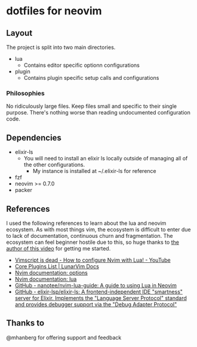 # dotfiles for neovim

## Layout

The project is split into two main directories.
- lua
  - Contains editor specific optionn configurations
- plugin
  - Contains plugin specific setup calls and configurations

### Philosophies

No ridiculously large files. Keep files small and specific to their single purpose. There's nothing worse than reading undocumented configuration code.

## Dependencies 

- elixir-ls
  - You will need to install an elixir ls locally outside of managing all of the other configurations.
    - My instance is installed at ~/.elixir-ls for reference
- fzf
- neovim >= 0.7.0
- packer

## References

I used the following references to learn about the lua and neovim ecosystem. As with most things vim, the ecosystem is difficult to enter due to lack of documentation, continuous churn and fragmentation. The ecosystem can feel beginner hostile due to this, so huge thanks to [the author of this video][vidhtcnwly] for getting me started.

[vidhtcnwly]: https://www.youtube.com/watch?v=-esgEOqwzVg
[cplld]: https://www.lunarvim.org/plugins/01-core-plugins-list.html
[ndo]: https
[ndl]: https://neovim.io/doc/user/lua.html
[gnagtulin]: https://github.com/nanotee/nvim-lua-guide
[geafisfeitspsapdsvtap]: https

- [Vimscript is dead - How to configure Nvim with Lua! - YouTube][vidhtcnwly]
- [Core Plugins List | LunarVim Docs][cplld]
- [Nvim documentation: options][ndo]
- [Nvim documentation: lua][ndl]
- [GitHub - nanotee/nvim-lua-guide: A guide to using Lua in Neovim][gnagtulin]
- [GitHub - elixir-lsp/elixir-ls: A frontend-independent IDE &quot;smartness&quot; server for Elixir. Implements the &quot;Language Server Protocol&quot; standard and provides debugger support via the &quot;Debug Adapter Protocol&quot;][geafisfeitspsapdsvtap]

## Thanks to

@mhanberg for offering support and feedback
